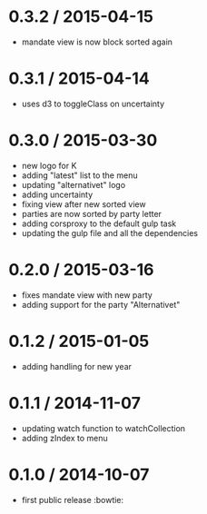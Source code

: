 
0.3.2 / 2015-04-15
=========================

  * mandate view is now block sorted again

0.3.1 / 2015-04-14
==================

  * uses d3 to toggleClass on uncertainty

0.3.0 / 2015-03-30
=========================

  * new logo for K
  * adding "latest" list to the menu
  * updating "alternativet" logo
  * adding uncertainty
  * fixing view after new sorted view
  * parties are now sorted by party letter
  * adding corsproxy to the default gulp task
  * updating the gulp file and all the dependencies

0.2.0 / 2015-03-16
==================

  * fixes mandate view with new party
  * adding support for the party "Alternativet"

0.1.2 / 2015-01-05
==================

  * adding handling for new year

0.1.1 / 2014-11-07
==================

  * updating watch function to watchCollection
  * adding zIndex to menu

0.1.0 / 2014-10-07
==================

  * first public release :bowtie:
